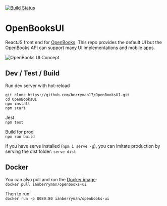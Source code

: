[![Build Status](https://travis-ci.com/berryman17/OpenBooksUI.svg?branch=master)](https://travis-ci.com/berryman17/OpenBooksUI)

# OpenBooksUI
ReactJS front end for [OpenBooks](https://github.com/berryman17/OpenBooks). This repo provides the default UI but the OpenBooks API can support many UI implementations and mobile apps.

![OpenBooks UI Concept](https://i.ibb.co/LJSfsn1/Open-Books-concept-01-25-2020.png "OpenBooks UI Concept")


## Dev / Test / Build


Run dev server with hot-reload <br/>
```
git clone https://github.com/berryman17/OpenBooksUI.git
cd OpenBooksUI
npm install
npm start
```

Jest <br/>
`npm test`

Build for prod <br/>
`npm run build`

If you have serve installed (`npm i serve -g`), you can imitate production by serving the dist folder:
`serve dist` 

## Docker
You can also pull and run the [Docker image](https://hub.docker.com/r/ianberryman/openbooks-ui): <br/>
`docker pull ianberryman/openbooks-ui`

Then to run: <br/>
`docker run -p 8080:80 ianberryman/openbooks-ui`
